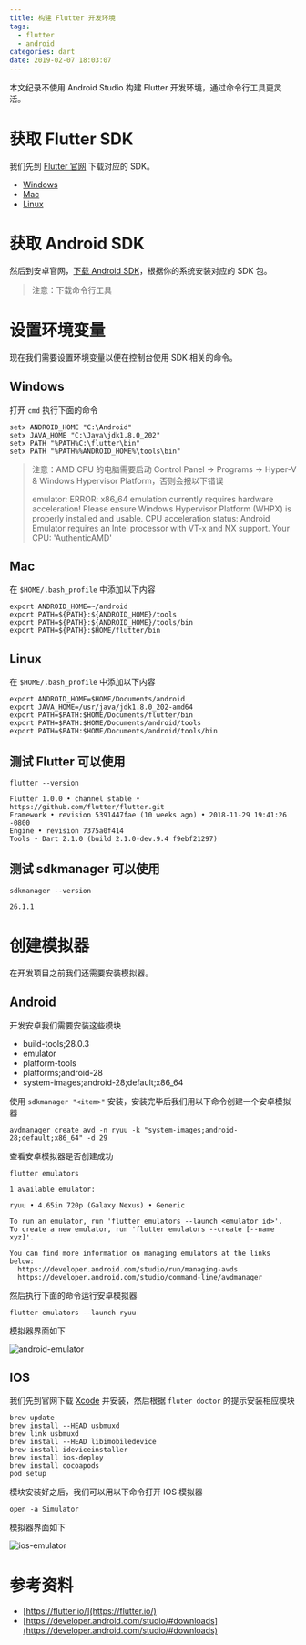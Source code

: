 ```yaml
---
title: 构建 Flutter 开发环境
tags:
  - flutter
  - android
categories: dart
date: 2019-02-07 18:03:07
---
```



本文纪录不使用 Android Studio 构建 Flutter 开发环境，通过命令行工具更灵活。

<!-- more -->

# 获取 Flutter SDK

我们先到 [Flutter 官网](https://flutter.io/docs/get-started/install) 下载对应的 SDK。

* [Windows](https://flutter.io/docs/get-started/install/windows)
* [Mac](https://flutter.io/docs/get-started/install/windows)
* [Linux](https://flutter.io/docs/get-started/install/linux)

# 获取 Android SDK

然后到安卓官网，[下载 Android SDK](https://developer.android.com/studio/)，根据你的系统安装对应的 SDK 包。

> 注意：下载命令行工具

# 设置环境变量

现在我们需要设置环境变量以便在控制台使用 SDK 相关的命令。

## Windows

打开 `cmd` 执行下面的命令

```
setx ANDROID_HOME "C:\Android"
setx JAVA_HOME "C:\Java\jdk1.8.0_202"
setx PATH "%PATH%C:\flutter\bin"
setx PATH "%PATH%%ANDROID_HOME%\tools\bin"
```

> 注意：AMD CPU 的电脑需要启动 Control Panel -> Programs -> Hyper-V & Windows Hypervisor Platform，否则会报以下错误
>
> emulator: ERROR: x86_64 emulation currently requires hardware acceleration!
> Please ensure Windows Hypervisor Platform (WHPX) is properly installed and usable.
> CPU acceleration status: Android Emulator requires an Intel processor with VT-x and NX support.  Your CPU: 'AuthenticAMD'

## Mac

在 `$HOME/.bash_profile` 中添加以下内容

```
export ANDROID_HOME=~/android
export PATH=${PATH}:${ANDROID_HOME}/tools
export PATH=${PATH}:${ANDROID_HOME}/tools/bin
export PATH=${PATH}:$HOME/flutter/bin
```

## Linux

在 `$HOME/.bash_profile` 中添加以下内容

```
export ANDROID_HOME=$HOME/Documents/android
export JAVA_HOME=/usr/java/jdk1.8.0_202-amd64
export PATH=$PATH:$HOME/Documents/flutter/bin
export PATH=$PATH:$HOME/Documents/android/tools
export PATH=$PATH:$HOME/Documents/android/tools/bin
```

## 测试 Flutter 可以使用

```
flutter --version

Flutter 1.0.0 • channel stable • https://github.com/flutter/flutter.git
Framework • revision 5391447fae (10 weeks ago) • 2018-11-29 19:41:26 -0800
Engine • revision 7375a0f414
Tools • Dart 2.1.0 (build 2.1.0-dev.9.4 f9ebf21297)
```

## 测试 sdkmanager 可以使用

```
sdkmanager --version

26.1.1
```

# 创建模拟器

在开发项目之前我们还需要安装模拟器。

## Android

开发安卓我们需要安装这些模块

* build-tools;28.0.3
* emulator
* platform-tools
* platforms;android-28
* system-images;android-28;default;x86_64

使用 `sdkmanager "<item>"` 安装，安装完毕后我们用以下命令创建一个安卓模拟器

```
avdmanager create avd -n ryuu -k "system-images;android-28;default;x86_64" -d 29
```

查看安卓模拟器是否创建成功

```
flutter emulators

1 available emulator:

ryuu • 4.65in 720p (Galaxy Nexus) • Generic

To run an emulator, run 'flutter emulators --launch <emulator id>'.
To create a new emulator, run 'flutter emulators --create [--name xyz]'.

You can find more information on managing emulators at the links below:
  https://developer.android.com/studio/run/managing-avds
  https://developer.android.com/studio/command-line/avdmanager
```

然后执行下面的命令运行安卓模拟器

```
flutter emulators --launch ryuu
```

模拟器界面如下

![android-emulator](./android-emulator.png)

## IOS

我们先到官网下载 [Xcode](https://developer.apple.com/xcode/download/) 并安装，然后根据 `fluter doctor` 的提示安装相应模块

```
brew update
brew install --HEAD usbmuxd
brew link usbmuxd
brew install --HEAD libimobiledevice
brew install ideviceinstaller
brew install ios-deploy
brew install cocoapods
pod setup
```

模块安装好之后，我们可以用以下命令打开 IOS 模拟器

```
open -a Simulator
```

模拟器界面如下

![ios-emulator](./ios-emulator.png)

# 参考资料

* [https://flutter.io/](https://flutter.io/)
* [https://developer.android.com/studio/#downloads](https://developer.android.com/studio/#downloads)
